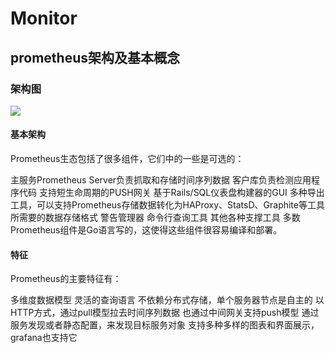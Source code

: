 # Monitor

## prometheus架构及基本概念

### 架构图

![](/Users/rainf/Pictures/监控文档截图/架构图.png)



#### 基本架构

Prometheus生态包括了很多组件，它们中的一些是可选的：

主服务Prometheus Server负责抓取和存储时间序列数据
客户库负责检测应用程序代码
支持短生命周期的PUSH网关
基于Rails/SQL仪表盘构建器的GUI
多种导出工具，可以支持Prometheus存储数据转化为HAProxy、StatsD、Graphite等工具所需要的数据存储格式
警告管理器
命令行查询工具
其他各种支撑工具
多数Prometheus组件是Go语言写的，这使得这些组件很容易编译和部署。

#### 特征

Prometheus的主要特征有：

多维度数据模型
灵活的查询语言
不依赖分布式存储，单个服务器节点是自主的
以HTTP方式，通过pull模型拉去时间序列数据
也通过中间网关支持push模型
通过服务发现或者静态配置，来发现目标服务对象
支持多种多样的图表和界面展示，grafana也支持它

